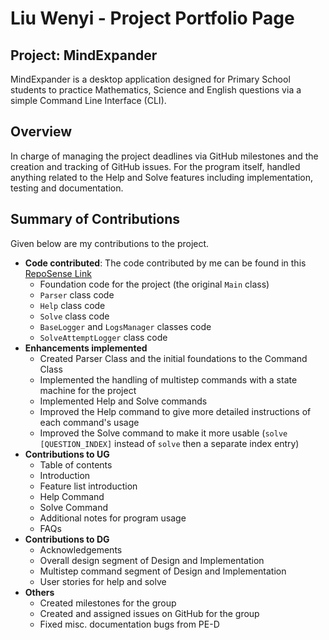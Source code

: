 # Liu Wenyi - Project Portfolio Page

## Project: MindExpander
MindExpander is a desktop application designed for Primary School students to practice Mathematics, Science and English
questions via a simple Command Line Interface (CLI).

## Overview
In charge of managing the project deadlines via GitHub milestones and the creation and tracking of GitHub issues.
For the program itself, handled anything related to the Help and Solve features including implementation, testing and
documentation.

## Summary of Contributions
Given below are my contributions to the project.

* __Code contributed__:  The code contributed by me can be found in this [RepoSense Link](https://nus-cs2113-ay2425s2.github.io/tp-dashboard/?search=lwenyi1&sort=groupTitle&sortWithin=title&timeframe=commit&mergegroup=&groupSelect=groupByRepos&breakdown=true&checkedFileTypes=docs~functional-code~test-code~other&since=2025-02-21&tabOpen=true&tabType=authorship&tabAuthor=lwenyi1&tabRepo=AY2425S2-CS2113-F12-3%2Ftp%5Bmaster%5D&authorshipIsMergeGroup=false&authorshipFileTypes=docs~functional-code~test-code~other&authorshipIsBinaryFileTypeChecked=false&authorshipIsIgnoredFilesChecked=false)
  * Foundation code for the project (the original `Main` class)
  * `Parser` class code
  * `Help` class code
  * `Solve` class code
  * `BaseLogger` and `LogsManager` classes code
  * `SolveAttemptLogger` class code
* __Enhancements implemented__
  * Created Parser Class and the initial foundations to the Command Class
  * Implemented the handling of multistep commands with a state machine for the project
  * Implemented Help and Solve commands
  * Improved the Help command to give more detailed instructions of each command's usage
  * Improved the Solve command to make it more usable (`solve [QUESTION_INDEX]` instead of `solve` then a separate index entry)
* __Contributions to UG__
  * Table of contents
  * Introduction
  * Feature list introduction
  * Help Command
  * Solve Command
  * Additional notes for program usage
  * FAQs
* __Contributions to DG__
  * Acknowledgements
  * Overall design segment of Design and Implementation
  * Multistep command segment of Design and Implementation
  * User stories for help and solve
* __Others__
  * Created milestones for the group 
  * Created and assigned issues on GitHub for the group
  * Fixed misc. documentation bugs from PE-D
